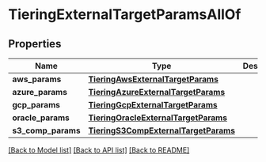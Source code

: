 # TieringExternalTargetParamsAllOf


## Properties
Name | Type | Description | Notes
------------ | ------------- | ------------- | -------------
**aws_params** | [**TieringAwsExternalTargetParams**](TieringAwsExternalTargetParams.md) |  | [optional] 
**azure_params** | [**TieringAzureExternalTargetParams**](TieringAzureExternalTargetParams.md) |  | [optional] 
**gcp_params** | [**TieringGcpExternalTargetParams**](TieringGcpExternalTargetParams.md) |  | [optional] 
**oracle_params** | [**TieringOracleExternalTargetParams**](TieringOracleExternalTargetParams.md) |  | [optional] 
**s3_comp_params** | [**TieringS3CompExternalTargetParams**](TieringS3CompExternalTargetParams.md) |  | [optional] 

[[Back to Model list]](../README.md#documentation-for-models) [[Back to API list]](../README.md#documentation-for-api-endpoints) [[Back to README]](../README.md)


